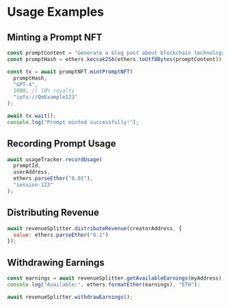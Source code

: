 # Usage Examples

## Minting a Prompt NFT

```javascript
const promptContent = "Generate a blog post about blockchain technology";
const promptHash = ethers.keccak256(ethers.toUtf8Bytes(promptContent));

const tx = await promptNFT.mintPromptNFT(
  promptHash,
  "GPT-4",
  1000, // 10% royalty
  "ipfs://QmExample123"
);

await tx.wait();
console.log("Prompt minted successfully!");
```

## Recording Prompt Usage

```javascript
await usageTracker.recordUsage(
  promptId,
  userAddress,
  ethers.parseEther("0.01"),
  "session-123"
);
```

## Distributing Revenue

```javascript
await revenueSplitter.distributeRevenue(creatorAddress, {
  value: ethers.parseEther("0.1")
});
```

## Withdrawing Earnings

```javascript
const earnings = await revenueSplitter.getAvailableEarnings(myAddress);
console.log("Available:", ethers.formatEther(earnings), "ETH");

await revenueSplitter.withdrawEarnings();
```

